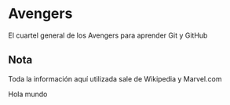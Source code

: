 # Avengers

El cuartel general de los Avengers para aprender Git y GitHub

## Nota
Toda la información aquí utilizada sale de Wikipedia y Marvel.com

Hola mundo
